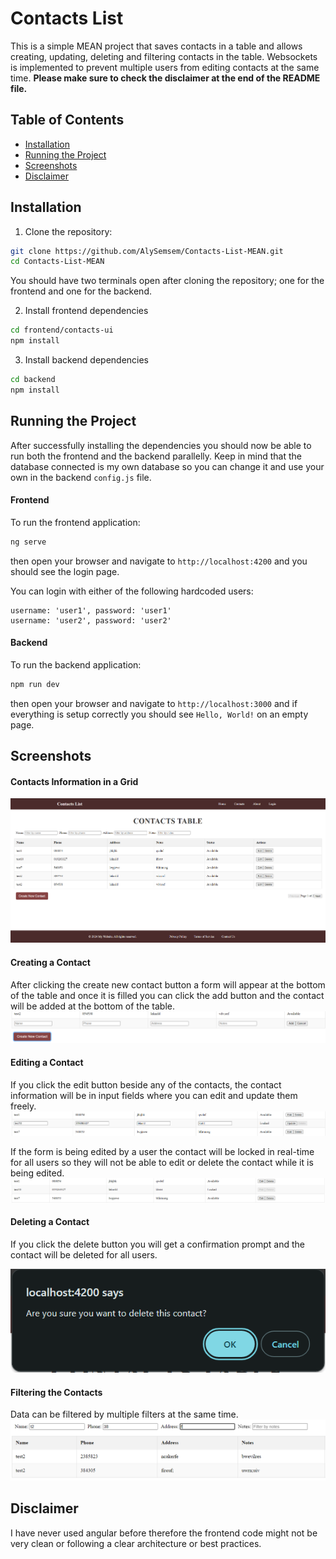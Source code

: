 # Contacts List

This is a simple MEAN project that saves contacts in a table and allows creating, updating, deleting and filtering contacts in the table. Websockets is implemented to prevent multiple users from editing contacts at the same time. **Please make sure to check the disclaimer at the end of the README file.**

## Table of Contents

- [Installation](#installation)
- [Running the Project](#running-the-project)
- [Screenshots](#screenshots)
- [Disclaimer](#disclaimer)

## Installation

1. Clone the repository:

```bash
git clone https://github.com/AlySemsem/Contacts-List-MEAN.git
cd Contacts-List-MEAN
```

You should have two terminals open after cloning the repository; one for the frontend and one for the backend.

2. Install frontend dependencies

```bash
cd frontend/contacts-ui
npm install
```

3. Install backend dependencies

```bash
cd backend
npm install
```

## Running the Project

After successfully installing the dependencies you should now be able to run both the frontend and the backend parallelly. Keep in mind that the database connected is my own database so you can change it and use your own in the backend `config.js` file.

#### Frontend

To run the frontend application:

```bash
ng serve
```

then open your browser and navigate to `http://localhost:4200` and you should see the login page.

You can login with either of the following hardcoded users:

```
username: 'user1', password: 'user1'
username: 'user2', password: 'user2'
```

#### Backend

To run the backend application:

```bash
npm run dev
```

then open your browser and navigate to `http://localhost:3000` and if everything is setup correctly you should see `Hello, World!` on an empty page.

## Screenshots

#### Contacts Information in a Grid

![Alt text](assets/images/image.png)

#### Creating a Contact

After clicking the create new contact button a form will appear at the bottom of the table and once it is filled you can click the add button and the contact will be added at the bottom of the table.
![Alt text](assets/images/image2.png)

#### Editing a Contact

If you click the edit button beside any of the contacts, the contact information will be in input fields where you can edit and update them freely.
![Alt text](assets/images/image3.png)

If the form is being edited by a user the contact will be locked in real-time for all users so they will not be able to edit or delete the contact while it is being edited.
![Alt text](assets/images/image4.png)

#### Deleting a Contact

If you click the delete button you will get a confirmation prompt and the contact will be deleted for all users.

![Alt text](assets/images/image5.png)

#### Filtering the Contacts

Data can be filtered by multiple filters at the same time.
![Alt text](assets/images/image6.png)

## Disclaimer

I have never used angular before therefore the frontend code might not be very clean or following a clear architecture or best practices.

